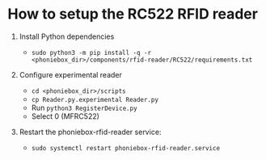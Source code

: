 # How to setup the RC522 RFID reader

1. Install Python dependencies
   - `sudo python3 -m pip install -q -r <phoniebox_dir>/components/rfid-reader/RC522/requirements.txt`

2. Configure experimental reader
   - `cd <phoniebox_dir>/scripts`
   - `cp Reader.py.experimental Reader.py`
   - Run `python3 RegisterDevice.py`
   - Select 0 (MFRC522)

3. Restart the phoniebox-rfid-reader service:
   - `sudo systemctl restart phoniebox-rfid-reader.service`